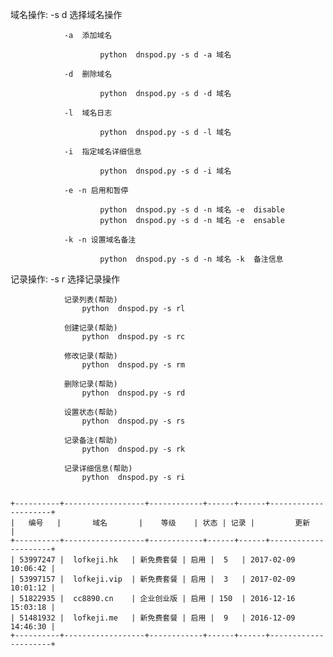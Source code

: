 

域名操作:
        -s d 选择域名操作

                -a  添加域名

                        python  dnspod.py -s d -a 域名

                -d  删除域名

                        python  dnspod.py -s d -d 域名

                -l  域名日志

                        python  dnspod.py -s d -l 域名

                -i  指定域名详细信息

                        python  dnspod.py -s d -i 域名

                -e -n 启用和暂停

                        python  dnspod.py -s d -n 域名 -e  disable
                        python  dnspod.py -s d -n 域名 -e  ensable

                -k -n 设置域名备注

                        python  dnspod.py -s d -n 域名 -k  备注信息

记录操作:
        -s r 选择记录操作

                记录列表(帮助)
                    python  dnspod.py -s rl

                创建记录(帮助)
                    python  dnspod.py -s rc

                修改记录(帮助)
                    python  dnspod.py -s rm

                删除记录(帮助)
                    python  dnspod.py -s rd

                设置状态(帮助)
                    python  dnspod.py -s rs

                记录备注(帮助)
                    python  dnspod.py -s rk

                记录详细信息(帮助)
                    python  dnspod.py -s ri


    +----------+------------------+------------+------+------+---------------------+
    |   编号   |       域名       |    等级    | 状态 | 记录 |         更新        |
    +----------+------------------+------------+------+------+---------------------+
    | 53997247 |  lofkeji.hk   | 新免费套餐 | 启用 |  5   | 2017-02-09 10:06:42 |
    | 53997157 |  lofkeji.vip  | 新免费套餐 | 启用 |  3   | 2017-02-09 10:01:12 |
    | 51822935 |  cc8890.cn    | 企业创业版 | 启用 | 150  | 2016-12-16 15:03:18 |
    | 51481932 |  lofkeji.me   | 新免费套餐 | 启用 |  9   | 2016-12-09 14:46:30 |
    +----------+------------------+------------+------+------+---------------------+


